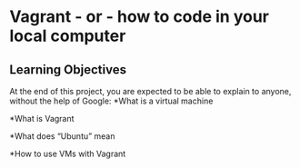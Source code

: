 # Vagrant - or - how to code in your local computer
## Learning Objectives
At the end of this project, you are expected to be able to explain to anyone, without the help of Google:
*What is a virtual machine

*What is Vagrant

*What does “Ubuntu” mean

*How to use VMs with Vagrant
